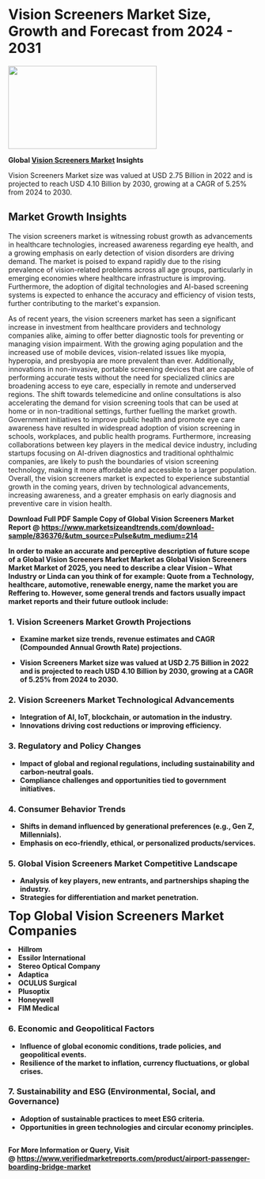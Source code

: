 <H1>Vision Screeners Market Size, Growth and Forecast from 2024 - 2031</H1><img class="aligncenter size-medium wp-image-584254" src="https://thirdeyenews.in/wp-content/uploads/2024/09/Global-Market-Research-300x168.jpeg" alt="" width="300" height="168" /><p><strong>Global&nbsp;<a href="https://www.marketsizeandtrends.com/download-sample/836376/&amp;utm_source=Pulse&amp;utm_medium=214">Vision Screeners Market</a> Insights</strong></p><p>Vision Screeners Market size was valued at USD 2.75 Billion in 2022 and is projected to reach USD 4.10 Billion by 2030, growing at a CAGR of 5.25% from 2024 to 2030.</p><p><h2>Market Growth Insights</h2> <p>The vision screeners market is witnessing robust growth as advancements in healthcare technologies, increased awareness regarding eye health, and a growing emphasis on early detection of vision disorders are driving demand. The market is poised to expand rapidly due to the rising prevalence of vision-related problems across all age groups, particularly in emerging economies where healthcare infrastructure is improving. Furthermore, the adoption of digital technologies and AI-based screening systems is expected to enhance the accuracy and efficiency of vision tests, further contributing to the market's expansion.</p> <p><strong></strong></p> <p>As of recent years, the vision screeners market has seen a significant increase in investment from healthcare providers and technology companies alike, aiming to offer better diagnostic tools for preventing or managing vision impairment. With the growing aging population and the increased use of mobile devices, vision-related issues like myopia, hyperopia, and presbyopia are more prevalent than ever. Additionally, innovations in non-invasive, portable screening devices that are capable of performing accurate tests without the need for specialized clinics are broadening access to eye care, especially in remote and underserved regions. The shift towards telemedicine and online consultations is also accelerating the demand for vision screening tools that can be used at home or in non-traditional settings, further fuelling the market growth. Government initiatives to improve public health and promote eye care awareness have resulted in widespread adoption of vision screening in schools, workplaces, and public health programs. Furthermore, increasing collaborations between key players in the medical device industry, including startups focusing on AI-driven diagnostics and traditional ophthalmic companies, are likely to push the boundaries of vision screening technology, making it more affordable and accessible to a larger population. Overall, the vision screeners market is expected to experience substantial growth in the coming years, driven by technological advancements, increasing awareness, and a greater emphasis on early diagnosis and preventive care in vision health. <p><strong></p><p><span class=""><strong>Download Full PDF Sample Copy of Global Vision Screeners Market Report</strong> @ <a href="https://www.marketsizeandtrends.com/download-sample/836376/&amp;utm_source=Pulse&amp;utm_medium=214" target="_blank">https://www.marketsizeandtrends.com/download-sample/836376/&amp;utm_source=Pulse&amp;utm_medium=214</a></span></p><p>In order to make an accurate and perceptive description of future scope of a Global&nbsp;Vision Screeners Market Market as Global&nbsp;Vision Screeners Market Market of 2025, you need to describe a clear Vision &ndash; What Industry or Linda can you think of for example: Quote from a Technology, healthcare, automotive, renewable energy, name the market you are Reffering to. However, some general trends and factors usually impact market reports and their future outlook include:</p><h3>1.&nbsp;<strong>Vision Screeners Market Growth Projections</strong></h3><ul><li>Examine market size trends, revenue estimates and CAGR (Compounded Annual Growth Rate) projections.</li><li><p>Vision Screeners Market size was valued at USD 2.75 Billion in 2022 and is projected to reach USD 4.10 Billion by 2030, growing at a CAGR of 5.25% from 2024 to 2030.</p></li></ul><h3>2.&nbsp;<strong>Vision Screeners Market Technological Advancements</strong></h3><ul><li>Integration of AI, IoT, blockchain, or automation in the industry.</li><li>Innovations driving cost reductions or improving efficiency.</li></ul><h3>3.&nbsp;<strong>Regulatory and Policy Changes</strong></h3><ul><li>Impact of global and regional regulations, including sustainability and carbon-neutral goals.</li><li>Compliance challenges and opportunities tied to government initiatives.</li></ul><h3>4.&nbsp;<strong>Consumer Behavior Trends</strong></h3><ul><li>Shifts in demand influenced by generational preferences (e.g., Gen Z, Millennials).</li><li>Emphasis on eco-friendly, ethical, or personalized products/services.</li></ul><h3>5.&nbsp;<strong>Global Vision Screeners Market Competitive Landscape</strong></h3><ul><li>Analysis of key players, new entrants, and partnerships shaping the industry.</li><li>Strategies for differentiation and market penetration.</li></ul><p data-pm-slice="1 1 []"><span style="color: inherit; font-family: inherit; font-size: 25px;">Top Global Vision Screeners Market Companies</span></p><div class="" data-test-id=""><p><li>Hillrom</li><li> Essilor International</li><li> Stereo Optical Company</li><li> Adaptica</li><li> OCULUS Surgical</li><li> Plusoptix</li><li> Honeywell</li><li> FIM Medical</li></p></div><h3>6.&nbsp;<strong>Economic and Geopolitical Factors</strong></h3><ul><li>Influence of global economic conditions, trade policies, and geopolitical events.</li><li>Resilience of the market to inflation, currency fluctuations, or global crises.</li></ul><h3>7.&nbsp;<strong>Sustainability and ESG (Environmental, Social, and Governance)</strong></h3><ul><li>Adoption of sustainable practices to meet ESG criteria.</li><li>Opportunities in green technologies and circular economy principles.</li></ul><h2><strong style="font-size: 14px;">For More Information or Query, Visit @&nbsp;</strong><a style="background-color: #ffffff; font-size: 14px;" href="https://www.marketsizeandtrends.com/report/vision-screeners-market/" target="_blank">https://www.verifiedmarketreports.com/product/airport-passenger-boarding-bridge-market</a></h2>

